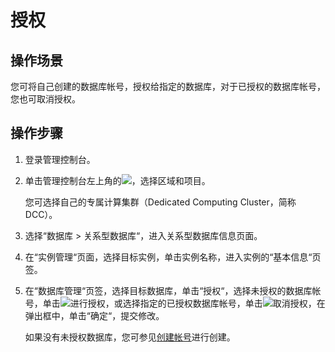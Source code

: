 # 授权<a name="TOPIC_0142028573"></a>

## 操作场景<a name="section7898787175059"></a>

您可将自己创建的数据库帐号，授权给指定的数据库，对于已授权的数据库帐号，您也可取消授权。

## 操作步骤<a name="section369465195015"></a>

1.  登录管理控制台。
2.  单击管理控制台左上角的![](figures/image_0142028501.png)，选择区域和项目。

    您可选择自己的专属计算集群（Dedicated Computing Cluster，简称DCC）。

3.  选择“数据库  \>  关系型数据库“，进入关系型数据库信息页面。
4.  在“实例管理“页面，选择目标实例，单击实例名称，进入实例的“基本信息“页签。
5.  在“数据库管理“页签，选择目标数据库，单击“授权“，选择未授权的数据库帐号，单击![](figures/image_0142028586.png)进行授权，或选择指定的已授权数据库帐号，单击![](figures/image_0142028628.png)取消授权，在弹出框中，单击“确定“，提交修改。

    如果没有未授权数据库，您可参见[创建帐号](创建帐号.md)进行创建。


